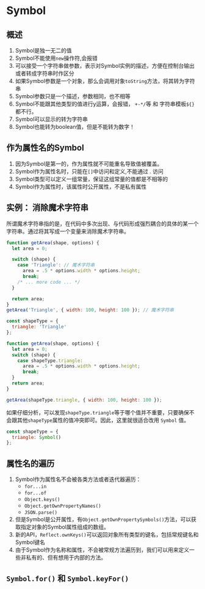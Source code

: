 # Symbol

## 概述
1. Symbol是独一无二的值
2. Symbol不能使用`new`操作符,会报错
3. 可以接受一个字符串做参数，表示对Symbol实例的描述，方便在控制台输出或者转成字符串时作区分
4. 如果Symbol参数是一个对象，那么会调用对象`toString`方法，将其转为字符串
5. Symbol参数只是一个描述，参数相同，也不相等
6. Symbol不能跟其他类型的值进行y运算，会报错， `+-*/`等 和 字符串模板`${}`都不行。
7. Symbol可以显示的转为字符串
8. Symbol也能转为boolean值，但是不能转为数字！

## 作为属性名的Symbol
1. 因为Symbol是第一的，作为属性就不可能重名导致值被覆盖。
2. Symbol作为属性名时，只能在`[]`中访问和定义,不能通过 . 访问
3. Symbol类型可以定义一组常量，保证这组常量的值都是不相等的
4. Symbol作为属性时，该属性时公开属性，不是私有属性

## 实例： 消除魔术字符串
所谓魔术字符串指的是，在代码中多次出现、与代码形成强烈耦合的具体的某一个字符串。通过将其写成一个变量来消除魔术字符串。
```javascript
function getArea(shape, options) {
  let area = 0;

  switch (shape) {
    case 'Triangle': // 魔术字符串
      area = .5 * options.width * options.height;
      break;
    /* ... more code ... */
  }

  return area;
}
getArea('Triangle', { width: 100, height: 100 }); // 魔术字符串
```
```javascript
const shapeType = {
  triangle: 'Triangle'
};

function getArea(shape, options) {
  let area = 0;
  switch (shape) {
    case shapeType.triangle:
      area = .5 * options.width * options.height;
      break;
  }
  return area;
}

getArea(shapeType.triangle, { width: 100, height: 100 });
```
如果仔细分析，可以发现`shapeType.triangle`等于哪个值并不重要，只要确保不会跟其他`shapeType`属性的值冲突即可。因此，这里就很适合改用 `Symbol` 值。
```javascript
const shapeType = {
  triangle: Symbol()
};
```

## 属性名的遍历
1. Symbol作为属性名不会被各类方法或者迭代器遍历：
    - `for...in`
    - `for...of`
    - `Object.keys()`
    - `Object.getOwnPropertyNames()`
    - `JSON.parse()`
2. 但是Symbol是公开属性，有`Object.getOwnPropertySymbols()`方法，可以获取指定对象的Symbol属性组成的数组。
3. 新的API，`Reflect.ownKeys()`可以返回对象所有类型的键名，包括常规键名和Symbol键名
4. 由于Symbol作为名称和属性，不会被常规方法遍历到，我们可以用来定义一些非私有的、但有想用于内部的方法。

## `Symbol.for()` 和 `Symbol.keyFor()`